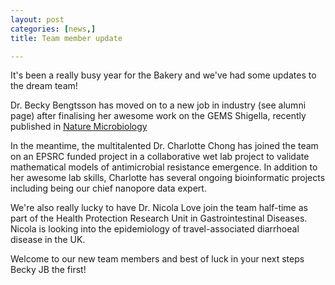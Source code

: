 ```yaml
---
layout: post
categories: [news,] 
title: Team member update 

---
```


It's been a really busy year for the Bakery and we've had some updates to the dream team! 

Dr. Becky Bengtsson has moved on to a new job in industry (see alumni page) after finalising her awesome work on the GEMS Shigella, recently published in <a href="https://www.nature.com/articles/s41564-021-01054-z">Nature Microbiology</a>

In the meantime, the multitalented Dr. Charlotte Chong has joined the team on an EPSRC funded project in a collaborative wet lab project to validate mathematical models of antimicrobial resistance emergence. In addition to her awesome lab skills, Charlotte has several ongoing bioinformatic projects including being our chief nanopore data expert. 

We're also really lucky to have Dr. Nicola Love join the team half-time as part of the Health Protection Research Unit in Gastrointestinal Diseases. Nicola is looking into the epidemiology of travel-associated diarrhoeal disease in the UK. 

Welcome to our new team members and best of luck in your next steps Becky JB the first!   
